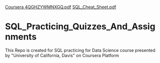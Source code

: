 [Coursera 4QGHZYWMNXGQ.pdf](https://github.com/Mohamed-320/SQL_Practicing_Quizzes_And_Assignments/files/6176425/Coursera.4QGHZYWMNXGQ.pdf)
[SQL_Cheat_Sheet.pdf](https://github.com/Mohamed-320/SQL_Practicing_Quizzes_And_Assignments/files/6135148/SQL_Cheat_Sheet.pdf)
# SQL_Practicing_Quizzes_And_Assignments
This Repo is created for SQL practicing for Data Science course presented by "University of California, Davis" on Coursera Platform 




